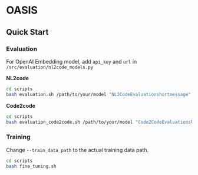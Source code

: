 # OASIS
## Quick Start
### Evaluation
For OpenAI Embedding model, add `api_key` and `url` in `/src/evaluation/nl2code_models.py`

**NL2code**
```bash
cd scripts
bash evaluation.sh /path/to/your/model "NL2CodeEvaluationshortmessage" 1 #use_valid set
```
**Code2code**
```bash
cd scripts
bash evaluation_code2code.sh /path/to/your/model "Code2CodeEvaluationshortmessage"
```
### Training

Change `--train_data_path` to the actual training data path.

```bash
cd scripts
bash fine_tuning.sh
```
